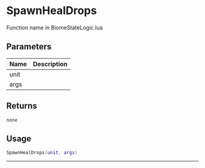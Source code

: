 # SpawnHealDrops

Function name in BiomeStateLogic.lua

## Parameters

| Name | Description |
| ---- | ----------- |
| unit |             |
| args |             |

## Returns

`none`

## Usage

```lua
SpawnHealDrops(unit, args)
```

---
